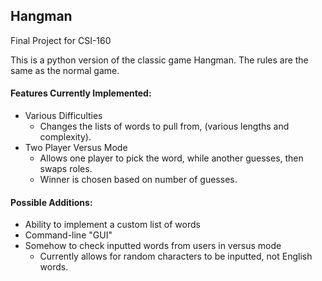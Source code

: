 ## Hangman
Final Project for CSI-160

This is a python version of the classic game Hangman.
The rules are the same as the normal game.

#### Features Currently Implemented:
* Various Difficulties
    * Changes the lists of words to pull from, (various lengths and complexity).
* Two Player Versus Mode
    * Allows one player to pick the word, while another guesses, then swaps roles.
    * Winner is chosen based on number of guesses.
    
#### Possible Additions:
* Ability to implement a custom list of words
* Command-line "GUI"
* Somehow to check inputted words from users in versus mode
    * Currently allows for random characters to be inputted, not English words.
